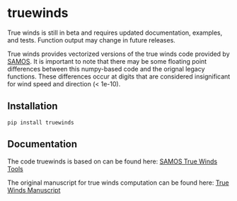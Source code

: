 # truewinds

True winds is still in beta and requires updated documentation, examples, and tests. Function output may change in future releases.

True winds provides vectorized versions of the true winds code provided by [SAMOS](https://samos.coaps.fsu.edu/html/tools_truewinds.php). 
It is important to note that there may be some floating point differences between this numpy-based code and the orignal legacy functions.
These differences occur at digits that are considered insignificant for wind speed and direction (< 1e-10). 

## Installation

`pip install truewinds`


## Documentation
The code truewinds is based on can be found here: [SAMOS True Winds Tools](https://samos.coaps.fsu.edu/html/tools_truewinds.php)

The original manuscript for true winds computation can be found here: [True Winds Manuscript](`https://doi.org/10.1175/1520-0426(1999)016<0939:EMTITW>2.0.CO;2`)